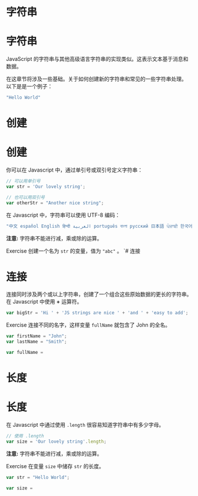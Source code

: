 # 字符串

# 字符串

JavaScript 的字符串与其他高级语言字符串的实现类似。这表示文本基于消息和数据。

在这章节将涉及一些基础。关于如何创建新的字符串和常见的一些字符串处理。 以下是是一个例子：

```js
"Hello World" 
```

# 创建

# 创建

你可以在 Javascript 中，通过单引号或双引号定义字符串：

```js
// 可以用单引号
var str = 'Our lovely string';

// 也可以用双引号
var otherStr = "Another nice string"; 
```

在 Javascript 中，字符串可以使用 UTF-8 编码：

```js
"中文 español English हिन्दी العربية português বাংলা русский 日本語 ਪੰਜਾਬੀ 한국어"; 
```

**注意:** 字符串不能进行减，乘或除的运算。

Exercise 创建一个名为 `str` 的变量，值为 `"abc"` 。 `# 连接

# 连接

连接同时涉及两个或以上字符串，创建了一个组合这些原始数据的更长的字符串。在 Javascript 中使用 **+** 运算符。

```js
var bigStr = 'Hi ' + 'JS strings are nice ' + 'and ' + 'easy to add'; 
```

Exercise 连接不同的名字，这样变量 `fullName` 就包含了 John 的全名。

```js
var firstName = "John";
var lastName = "Smith";

var fullName =
```

# 长度

# 长度

在 Javascript 中通过使用 `.length` 很容易知道字符串中有多少字母。

```js
// 使用 .length
var size = 'Our lovely string'.length; 
```

**注意:** 字符串不能进行减，乘或除的运算。

Exercise 在变量 `size` 中储存 `str` 的长度。

```js
var str = "Hello World";

var size =
```